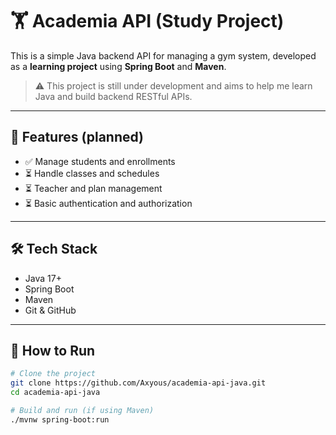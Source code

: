# 🏋️ Academia API (Study Project)

This is a simple Java backend API for managing a gym system, developed as a **learning project** using **Spring Boot** and **Maven**.

> ⚠️ This project is still under development and aims to help me learn Java and build backend RESTful APIs.

---

## 📌 Features (planned)

- ✅ Manage students and enrollments
- ⏳ Handle classes and schedules
- ⏳ Teacher and plan management
- ⏳ Basic authentication and authorization

---

## 🛠️ Tech Stack

- Java 17+
- Spring Boot
- Maven
- Git & GitHub

---

## 🚀 How to Run

```bash
# Clone the project
git clone https://github.com/Axyous/academia-api-java.git
cd academia-api-java

# Build and run (if using Maven)
./mvnw spring-boot:run